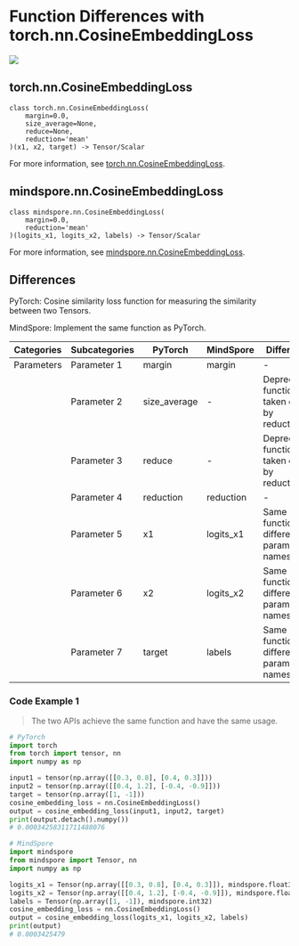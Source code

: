 # Function Differences with torch.nn.CosineEmbeddingLoss

<a href="https://gitee.com/mindspore/docs/blob/master/docs/mindspore/source_en/note/api_mapping/pytorch_diff/CosineEmbeddingLoss.md" target="_blank"><img src="https://mindspore-website.obs.cn-north-4.myhuaweicloud.com/website-images/master/resource/_static/logo_source_en.png"></a>

## torch.nn.CosineEmbeddingLoss

```text
class torch.nn.CosineEmbeddingLoss(
    margin=0.0,
    size_average=None,
    reduce=None,
    reduction='mean'
)(x1, x2, target) -> Tensor/Scalar
```

For more information, see [torch.nn.CosineEmbeddingLoss](https://pytorch.org/docs/1.8.1/generated/torch.nn.CosineEmbeddingLoss.html).

## mindspore.nn.CosineEmbeddingLoss

```text
class mindspore.nn.CosineEmbeddingLoss(
    margin=0.0,
    reduction='mean'
)(logits_x1, logits_x2, labels) -> Tensor/Scalar
```

For more information, see [mindspore.nn.CosineEmbeddingLoss](https://www.mindspore.cn/docs/en/master/api_python/nn/mindspore.nn.CosineEmbeddingLoss.html).

## Differences

PyTorch: Cosine similarity loss function for measuring the similarity between two Tensors.

MindSpore: Implement the same function as PyTorch.

| Categories | Subcategories |PyTorch | MindSpore | Difference |
| --- | --- | --- | --- |---|
|Parameters | Parameter 1 | margin    | margin | - |
| | Parameter 2 | size_average | - | Deprecated, function taken over by reduction |
| | Parameter 3 | reduce | - | Deprecated, function taken over by reduction |
| | Parameter 4 | reduction | reduction | - |
| | Parameter 5 | x1 | logits_x1 |  Same function, different parameter names  |
| | Parameter 6 | x2 | logits_x2 |  Same function, different parameter names  |
| | Parameter 7 | target | labels |  Same function, different parameter names  |

### Code Example 1

> The two APIs achieve the same function and have the same usage.

```python
# PyTorch
import torch
from torch import tensor, nn
import numpy as np

input1 = tensor(np.array([[0.3, 0.8], [0.4, 0.3]]))
input2 = tensor(np.array([[0.4, 1.2], [-0.4, -0.9]]))
target = tensor(np.array([1, -1]))
cosine_embedding_loss = nn.CosineEmbeddingLoss()
output = cosine_embedding_loss(input1, input2, target)
print(output.detach().numpy())
# 0.00034258311711488076

# MindSpore
import mindspore
from mindspore import Tensor, nn
import numpy as np

logits_x1 = Tensor(np.array([[0.3, 0.8], [0.4, 0.3]]), mindspore.float32)
logits_x2 = Tensor(np.array([[0.4, 1.2], [-0.4, -0.9]]), mindspore.float32)
labels = Tensor(np.array([1, -1]), mindspore.int32)
cosine_embedding_loss = nn.CosineEmbeddingLoss()
output = cosine_embedding_loss(logits_x1, logits_x2, labels)
print(output)
# 0.0003425479
```
